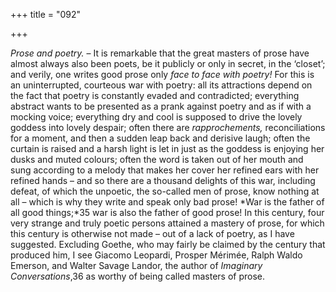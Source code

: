 +++
title = "092"

+++

*Prose and poetry.* – It is remarkable that the great masters of prose have almost always also been poets, be it publicly or only in secret, in the ‘closet’; and verily, one writes good prose only *face to face with poetry\!* For this is an uninterrupted, courteous war with poetry: all its attractions depend on the fact that poetry is constantly evaded and contradicted; everything abstract wants to be presented as a prank against poetry and as if with a mocking voice; everything dry and cool is supposed to drive the lovely goddess into lovely despair; often there are *rapprochements,* reconciliations for a moment, and then a sudden leap back and derisive laugh; often the curtain is raised and a harsh light is let in just as the goddess is enjoying her dusks and muted colours; often the word is taken out of her mouth and sung according to a melody that makes her cover her refined ears with her refined hands – and so there are a thousand delights of this war, including defeat, of which the unpoetic, the so-called men of prose, know nothing at all – which is why they write and speak only bad prose\! *War is the father of all good things;*35 war is also the father of good prose\! In this century, four very strange and truly poetic persons attained a mastery of prose, for which this century is otherwise not made – out of a lack of poetry, as I have suggested. Excluding Goethe, who may fairly be claimed by the century that produced him, I see Giacomo Leopardi, Prosper Mérimée, Ralph Waldo Emerson, and Walter Savage Landor, the author of *Imaginary Conversations*,36 as worthy of being called masters of prose.



